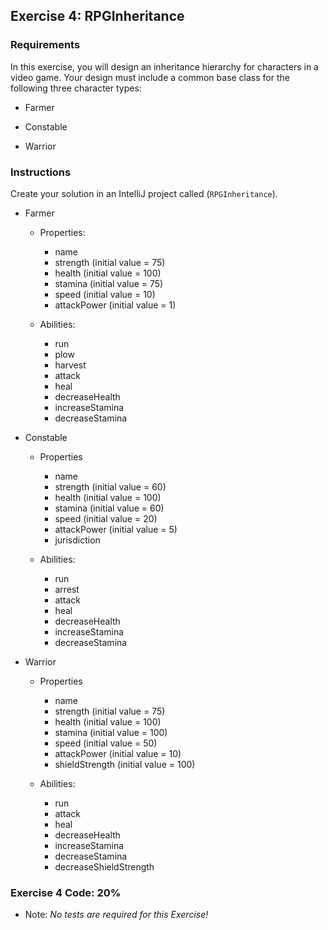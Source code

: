 ## Exercise 4: RPGInheritance

### Requirements

In this exercise, you will design an inheritance hierarchy for characters in a video game. Your design must include a common base class for the following three character types:

- Farmer

- Constable

- Warrior

### Instructions

Create your solution in an IntelliJ project called (`RPGInheritance`).

- Farmer

    - Properties:
        - name
        - strength (initial value = 75)
        - health (initial value = 100)
        - stamina (initial value = 75)
        - speed (initial value = 10)
        - attackPower (initial value = 1)

    - Abilities:
        - run
        - plow
        - harvest
        - attack
        - heal
        - decreaseHealth
        - increaseStamina
        - decreaseStamina

- Constable

    - Properties
        - name
        - strength (initial value = 60)
        - health (initial value = 100)
        - stamina (initial value = 60)
        - speed (initial value = 20)
        - attackPower (initial value = 5)
        - jurisdiction

    - Abilities:
        - run
        - arrest
        - attack
        - heal
        - decreaseHealth
        - increaseStamina
        - decreaseStamina

- Warrior

    - Properties
        - name
        - strength (initial value = 75)
        - health (initial value = 100)
        - stamina (initial value = 100)
        - speed (initial value = 50)
        - attackPower (initial value = 10)
        - shieldStrength (initial value = 100)

    - Abilities:
        - run
        - attack
        - heal
        - decreaseHealth
        - increaseStamina
        - decreaseStamina
        - decreaseShieldStrength

### Exercise 4 Code: 20%

- Note: *No tests are required for this Exercise!*